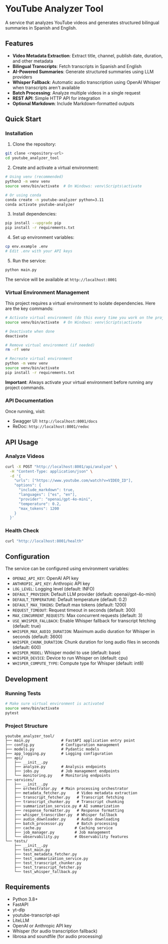 # YouTube Analyzer Tool

A service that analyzes YouTube videos and generates structured bilingual summaries in Spanish and English.

## Features

- **Video Metadata Extraction**: Extract title, channel, publish date, duration, and other metadata
- **Bilingual Transcripts**: Fetch transcripts in Spanish and English
- **AI-Powered Summaries**: Generate structured summaries using LLM providers
- **Whisper Fallback**: Automatic audio transcription using OpenAI Whisper when transcripts aren't available
- **Batch Processing**: Analyze multiple videos in a single request
- **REST API**: Simple HTTP API for integration
- **Optional Markdown**: Include Markdown-formatted outputs

## Quick Start

### Installation

1. Clone the repository:
```bash
git clone <repository-url>
cd youtube_analyzer_tool
```

2. Create and activate a virtual environment:
```bash
# Using venv (recommended)
python3 -m venv venv
source venv/bin/activate  # On Windows: venv\Scripts\activate

# Or using conda
conda create -n youtube-analyzer python=3.11
conda activate youtube-analyzer
```

3. Install dependencies:
```bash
pip install --upgrade pip
pip install -r requirements.txt
```

4. Set up environment variables:
```bash
cp env.example .env
# Edit .env with your API keys
```

5. Run the service:
```bash
python main.py
```

The service will be available at `http://localhost:8001`

### Virtual Environment Management

This project requires a virtual environment to isolate dependencies. Here are the key commands:

```bash
# Activate virtual environment (do this every time you work on the project)
source venv/bin/activate  # On Windows: venv\Scripts\activate

# Deactivate when done
deactivate

# Remove virtual environment (if needed)
rm -rf venv

# Recreate virtual environment
python -m venv venv
source venv/bin/activate
pip install -r requirements.txt
```

**Important**: Always activate your virtual environment before running any project commands.

### API Documentation

Once running, visit:
- Swagger UI: `http://localhost:8001/docs`
- ReDoc: `http://localhost:8001/redoc`

## API Usage

### Analyze Videos

```bash
curl -X POST "http://localhost:8001/api/analyze" \
  -H "Content-Type: application/json" \
  -d '{
    "urls": ["https://www.youtube.com/watch?v=VIDEO_ID"],
    "options": {
      "include_markdown": true,
      "languages": ["es", "en"],
      "provider": "openai/gpt-4o-mini",
      "temperature": 0.2,
      "max_tokens": 1200
    }
  }'
```

### Health Check

```bash
curl "http://localhost:8001/health"
```

## Configuration

The service can be configured using environment variables:

- `OPENAI_API_KEY`: OpenAI API key
- `ANTHROPIC_API_KEY`: Anthropic API key
- `LOG_LEVEL`: Logging level (default: INFO)
- `DEFAULT_PROVIDER`: Default LLM provider (default: openai/gpt-4o-mini)
- `DEFAULT_TEMPERATURE`: Default temperature (default: 0.2)
- `DEFAULT_MAX_TOKENS`: Default max tokens (default: 1200)
- `REQUEST_TIMEOUT`: Request timeout in seconds (default: 300)
- `MAX_CONCURRENT_REQUESTS`: Max concurrent requests (default: 3)
- `USE_WHISPER_FALLBACK`: Enable Whisper fallback for transcript fetching (default: true)
- `WHISPER_MAX_AUDIO_DURATION`: Maximum audio duration for Whisper in seconds (default: 3600)
- `WHISPER_CHUNK_DURATION`: Chunk duration for long audio files in seconds (default: 600)
- `WHISPER_MODEL`: Whisper model to use (default: base)
- `WHISPER_DEVICE`: Device to run Whisper on (default: cpu)
- `WHISPER_COMPUTE_TYPE`: Compute type for Whisper (default: int8)

## Development

### Running Tests

```bash
# Make sure virtual environment is activated
source venv/bin/activate
pytest
```

### Project Structure

```
youtube_analyzer_tool/
├── main.py              # FastAPI application entry point
├── config.py            # Configuration management
├── models.py            # Pydantic models
├── app_logging.py       # Logging configuration
├── api/
│   ├── __init__.py
│   ├── analyze.py       # Analysis endpoints
│   ├── jobs.py          # Job management endpoints
│   └── monitoring.py    # Monitoring endpoints
├── services/
│   ├── __init__.py
│   ├── orchestrator.py  # Main processing orchestrator
│   ├── metadata_fetcher.py     # Video metadata extraction
│   ├── transcript_fetcher.py   # Transcript fetching
│   ├── transcript_chunker.py   # Transcript chunking
│   ├── summarization_service.py # AI summarization
│   ├── response_formatter.py   # Response formatting
│   ├── whisper_transcriber.py  # Whisper fallback
│   ├── audio_downloader.py     # Audio downloading
│   ├── batch_processor.py      # Batch processing
│   ├── cache.py               # Caching service
│   ├── job_manager.py         # Job management
│   └── observability.py       # Observability features
└── tests/
    ├── __init__.py
    ├── test_main.py
    ├── test_metadata_fetcher.py
    ├── test_summarization_service.py
    ├── test_transcript_chunker.py
    ├── test_transcript_fetcher.py
    └── test_whisper_fallback.py
```

## Requirements

- Python 3.8+
- FastAPI
- yt-dlp
- youtube-transcript-api
- LiteLLM
- OpenAI or Anthropic API key
- Whisper (for audio transcription fallback)
- librosa and soundfile (for audio processing)